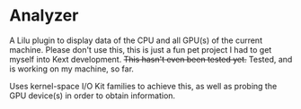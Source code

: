 # Analyzer

A Lilu plugin to display data of the CPU and all GPU(s) of the current machine.
Please don't use this, this is just a fun pet project I had to get myself into Kext development. ~~This hasn't even been tested yet.~~ Tested, and is working on my machine, so far.

Uses kernel-space I/O Kit families to achieve this, as well as probing the GPU device(s) in order to obtain information.
